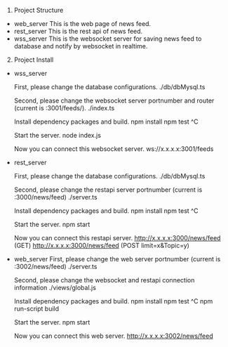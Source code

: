1. Project Structure
  - web_server
  	This is the web page of news feed.
  - rest_server
  	This is the rest api of news feed.
  - wss_server
  	This is the websocket server for saving news feed to database and notify by websocket in realtime.

2. Project Install
  - wss_server

  	First, please change the database configurations.
  		./db/dbMysql.ts

  	Second, please change the websocket server portnumber and router (current is :3001/feeds/).
  		./index.ts

  	Install dependency packages and build.
  		npm install
  		npm test
  		^C

  	Start the server.
  		node index.js

  	Now you can connect this websocket server.
  		ws://x.x.x.x:3001/feeds

  - rest_server

  	First, please change the database configurations.
  		./db/dbMysql.ts

  	Second, please change the restapi server portnumber (current is :3000/news/feed)
  		./server.ts

  	Install dependency packages and build.
  		npm install
  		npm test
  		^C

  	Start the server.
  		npm start

  	Now you can connect this restapi server.
  		http://x.x.x.x:3000/news/feed (GET)
  		http://x.x.x.x:3000/news/feed (POST limit=x&Topic=y)

  - web_server
  	First, please change the web server portnumber (current is :3002/news/feed)
  		./server.ts

  	Second, please change the websocket and restapi connection information
  		./views/global.js

  	Install dependency packages and build.
  		npm install
  		npm test
  		^C
  		npm run-script build

  	Start the server.
  		npm start

  	Now you can connect this web server.
  		http://x.x.x.x:3002/news/feed